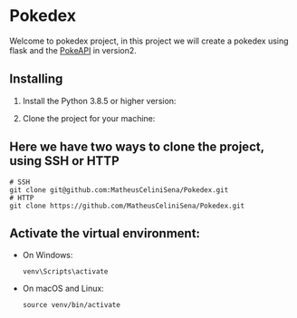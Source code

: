 # Pokedex

Welcome to pokedex project, in this project we will create a pokedex using flask and the [PokeAPI](https://pokeapi.co/) in version2.


## Installing

1. Install the Python 3.8.5 or higher version:

2. Clone the project for your machine:

## Here we have two ways to clone the project, using SSH or HTTP
```
# SSH 
git clone git@github.com:MatheusCeliniSena/Pokedex.git
# HTTP
git clone https://github.com/MatheusCeliniSena/Pokedex.git
```

## Activate the virtual environment:

- On Windows:
  ```
  venv\Scripts\activate
  ```
- On macOS and Linux:
  ```
  source venv/bin/activate
  ```
